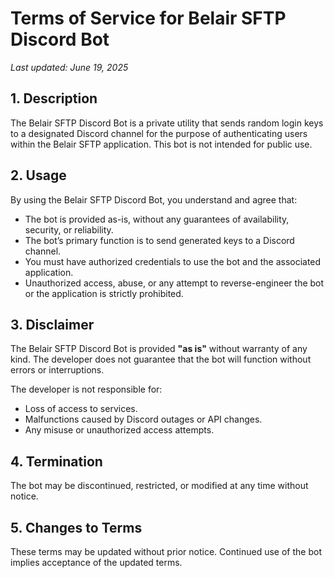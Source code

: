 # Terms of Service for Belair SFTP Discord Bot

_Last updated: June 19, 2025_

## 1. Description
The Belair SFTP Discord Bot is a private utility that sends random login keys to a designated Discord channel for the purpose of authenticating users within the Belair SFTP application. This bot is not intended for public use.

## 2. Usage
By using the Belair SFTP Discord Bot, you understand and agree that:
- The bot is provided as-is, without any guarantees of availability, security, or reliability.
- The bot’s primary function is to send generated keys to a Discord channel.
- You must have authorized credentials to use the bot and the associated application.
- Unauthorized access, abuse, or any attempt to reverse-engineer the bot or the application is strictly prohibited.

## 3. Disclaimer
The Belair SFTP Discord Bot is provided **"as is"** without warranty of any kind. The developer does not guarantee that the bot will function without errors or interruptions.

The developer is not responsible for:
- Loss of access to services.
- Malfunctions caused by Discord outages or API changes.
- Any misuse or unauthorized access attempts.

## 4. Termination
The bot may be discontinued, restricted, or modified at any time without notice.

## 5. Changes to Terms
These terms may be updated without prior notice. Continued use of the bot implies acceptance of the updated terms.

